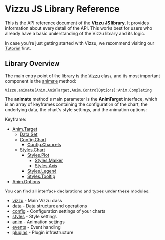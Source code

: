 # Vizzu JS Library Reference

This is the API reference document of the **Vizzu JS library**. It provides
information about every detail of the API. This works best for users who already
have a basic understanding of the Vizzu library and its logic.

In case you're just getting started with Vizzu, we recommend visiting our
[Tutorial](../tutorial/index.md) first.

## Library Overview

The main entry point of the library is the [Vizzu](./classes/vizzu.Vizzu.md)
class, and its most important component is the
[animate](./classes/vizzu.Vizzu.md#animate) method:

[`Vizzu`](./classes/vizzu.Vizzu.md)`.`[`animate`](./classes/vizzu.Vizzu.md#animate)`(`[`Anim.AnimTarget`](./modules/types_anim.md#AnimTarget)`,`[`Anim.ControlOptions`](./interfaces/types_anim.ControlOptions.md)`):`[`Anim.Completing`](./modules/animcompleting.md)

The **animate** method's main parameter is the **AnimTarget** interface, which
is an array of keyframes containing the configuration of the chart, the
underlying data, the chart's style settings, and the animation options:

Keyframe:

- [Anim.Target](./interfaces/types_anim.Target.md)
  - [Data.Set](./modules/types_data.md#Set)
  - [Config.Chart](./interfaces/types_config.Chart.md)
    - [Config.Channels](./interfaces/types_config.Channel.md)
  - [Styles.Chart](./interfaces/types_styles.Chart.md)
    - [Styles.Plot](./interfaces/types_styles.Plot.md)
      - [Styles.Marker](./interfaces/types_styles.Marker.md)
      - [Styles.Axis](./interfaces/types_styles.Axis.md)
    - [Styles.Legend](./interfaces/types_styles.Legend.md)
    - [Styles.Tooltip](./interfaces/types_styles.Tooltip.md)
- [Anim.Options](interfaces/types_anim.Options.md)

You can find all interface declarations and types under these modules:

- [vizzu](./modules/vizzu.md) - Main Vizzu class
- [data](./modules/types_data.md) - Data structure and operations
- [config](./modules/types_config.md) - Configuration settings of your charts
- [styles](./modules/types_styles.md) - Style settings
- [anim](./modules/types_anim.md) - Animation settings
- [events](./modules/events.md) - Event handling
- [plugins](./modules/plugins.md) - Plugin infrastructure
